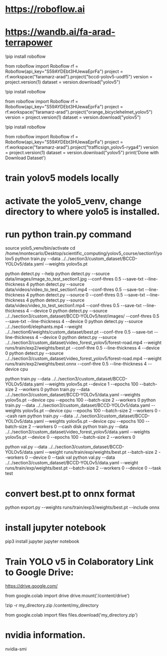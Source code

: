 # 
# https://roboflow.ai
# 
# https://wandb.ai/fa-arad-terrapower


!pip install roboflow

from roboflow import Roboflow
rf = Roboflow(api_key="S59AYDEbt3HUewaEprFa")
project = rf.workspace("faramarz-arad").project("bccd-yolov5-uodf5")
version = project.version(1)
dataset = version.download("yolov5")



!pip install roboflow

from roboflow import Roboflow
rf = Roboflow(api_key="S59AYDEbt3HUewaEprFa")
project = rf.workspace("faramarz-arad").project("orange_bicyclehelmet_yolov5")
version = project.version(1)
dataset = version.download("yolov5")
                
!pip install roboflow

from roboflow import Roboflow
rf = Roboflow(api_key="S59AYDEbt3HUewaEprFa")
project = rf.workspace("faramarz-arad").project("trafficsign_yolov5-ryga4")
version = project.version(1)
dataset = version.download("yolov5")
print('Done with Download Dataset')
                                
# train yolov5 models locally
# activate the yolo5_venv, change directory to where yolo5 is installed.
# run python train.py command 
source yolo5_venv/bin/activate
cd /home/montecarlo/Desktop/scientific_computing/yolov5_course/section1/yolov5
python train.py --data ../../section3/custom_dataset/BCCD-YOLOv5/data.yaml --weights yolov5s.pt

python detect.py --help
python detect.py --source data/images/image_to_test_section1.jpg --conf-thres 0.5 --save-txt --line-thickness 4
python detect.py --source data/videos/video_to_test_section1.mp4 --conf-thres 0.5 --save-txt --line-thickness 4
python detect.py --source 0 --conf-thres 0.5 --save-txt --line-thickness 4
python detect.py --source data/video/video_to_test_section1.mp4 --conf-thres 0.5 --save-txt --line-thickness 4 --device 0
python detect.py --source ../../section3/custom_dataset/BCCD-YOLOv5/test/images/ --conf-thres 0.5 --save-txt --line-thickness 4 --device 0
python detect.py --source ../../section6/elephants.mp4 --weight ../../section6/weights/custom_dataset/best.pt --conf-thre 0.5 --save-txt --line-thickness 4 --device 0
python detect.py --source ../../section3/custom_dataset/video_forest_yolov5/forest-road.mp4 --weight runs/train/exp2/weights/best.pt --conf-thre 0.5 --line-thickness 4 --device 0
python detect.py --source ../../section3/custom_dataset/video_forest_yolov5/forest-road.mp4 --weight runs/train/exp2/weights/best.onnx --conf-thre 0.5 --line-thickness 4 --device cpu

python train.py --data ../../section3/custom_dataset/BCCD-YOLOv5/data.yaml --weights yolov5s.pt --device 1 --epochs 100 --batch-size 2 --workers 0
python train.py --data ../../section3/custom_dataset/BCCD-YOLOv5/data.yaml --weights yolov5s.pt --device cpu --epochs 100 --batch-size 2 --workers 0
python train.py --data ../../section3/custom_dataset/BCCD-YOLOv5/data.yaml --weights yolov5s.pt --device cpu --epochs 100 --batch-size 2 --workers 0 --cash ram
python train.py --data ../../section3/custom_dataset/BCCD-YOLOv5/data.yaml --weights yolov5s.pt --device cpu --epochs 100 --batch-size 2 --workers 0 --cash disk
python train.py --data ../../section3/custom_dataset/video_forest_yolov5/data.yaml --weights yolov5s.pt --device 0 --epochs 100 --batch-size 2 --workers 0

python val.py --data ../../section3/custom_dataset/BCCD-YOLOv5/data.yaml --weight runs/train/exp/weights/best.pt --batch-size 2 --workers 0 --device 0 --task val
python val.py --data ../../section3/custom_dataset/BCCD-YOLOv5/data.yaml --weight runs/train/exp/weights/best.pt --batch-size 2 --workers 0 --device 0 --task test


# convert best.pt to onnx format
python export.py --weights runs/train/exp3/weights/best.pt --include onnx


# install jupyter notebook
pip3 install jupyter
jupyter notebook

# Train YOLO v5 in Colaboratory Link to Google Drive:
https://drive.google.com/


from google.colab import drive
drive.mount('/content/drive')

!zip -r my_directory.zip /content/my_directory

from google.colab import files
files.download('my_directory.zip')


# nvidia information.
nvidia-smi





